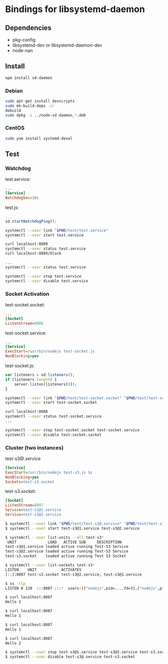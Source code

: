 # Bindings for libsystemd-daemon #

## Dependencies ##
* pkg-config
* libsystemd-dev or libsystemd-daemon-dev
* node-nan

## Install ##
```bash
npm install sd-daemon
```

### Debian ###
```bash
sudo apt-get install devscripts
sudo mk-build-deps -ir
debuild
sudo dpkg -i ../node-sd-daemon_*.deb
```

### CentOS ###
```bash
sudo yum install systemd-devel
```

## Test ##

### Watchdog ###

test.service:
```ini
...
[Service]
WatchdogSec=10s
```

test.js:
```javascript
...
sd.startWatchdogPing();
```

```bash
systemctl --user link "$PWD/test/test.service"
systemctl --user start test.service

curl localhost:8089
systemctl --user status test.service
curl localhost:8089/block

...
systemctl --user status test.service

systemctl --user stop test.service
systemctl --user disable test.service
```

### Socket Activation ###

test-socket.socket:
```ini
...
[Socket]
ListenStream=8088
```

test-socket.service:
```ini
...
[Service]
ExecStart=/usr/bin/nodejs test-socket.js
NonBlocking=yes
```

test-socket.js:
```javascript
var listeners = sd.listeners();
if (listeners.length) {
    server.listen(listeners[0]);
}
```

```bash
systemctl --user link "$PWD/test/test-socket.socket" "$PWD/test/test-socket.service"
systemctl --user start test-socket.socket

curl localhost:8088
systemctl --user status test-socket.service
...

systemctl --user stop test-socket.socket test-socket.service
systemctl --user disable test-socket.socket
```

### Cluster (two instances) ###

test-s3@.service
```ini
[Service]
ExecStart=/usr/bin/nodejs test-s3.js %i
NonBlocking=yes
Sockets=test-s3.socket
```

test-s3.socket:
```ini
[Socket]
ListenStream=8087
Service=test-s3@1.service
Service=test-s3@2.service
```

```bash
$ systemctl --user link "$PWD/test/test-s3@.service" "$PWD/test/test-s3.socket"
$ systemctl --user start test-s3@1.service test-s3@2.service

$ systemctl --user list-units --all test-s3*
 UNIT              LOAD   ACTIVE SUB     DESCRIPTION
test-s3@1.service loaded active running Test-S3 Service
test-s3@2.service loaded active running Test-S3 Service
test-s3.socket    loaded active running Test S3 Socket

$ systemctl --user list-sockets test-s3*
LISTEN    UNIT           ACTIVATES
[::]:8087 test-s3.socket test-s3@2.service, test-s3@1.service

$ ss -tlp
LISTEN 0 128  :::8087 :::*  users:(("nodejs",pid=...,fd=3),("nodejs",pid=...,fd=3),("systemd",pid=...,fd=...))

$ curl localhost:8087
Hello 2

$ curl localhost:8087
Hello 1

$ curl localhost:8087
Hello 1

$ curl localhost:8087
Hello 2

$ systemctl --user stop test-s3@1.service test-s3@2.service test-s3.socket
$ systemctl --user disable test-s3@.service test-s3.socket
```
